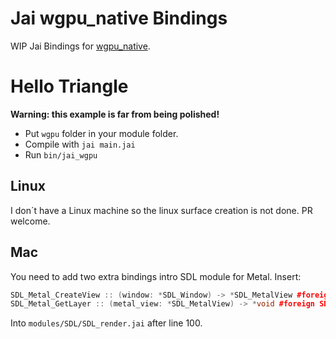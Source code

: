 # Jai wgpu_native Bindings

WIP Jai Bindings for [wgpu_native](https://github.com/gfx-rs/wgpu-native).

# Hello Triangle
**Warning: this example is far from being polished!**

- Put `wgpu` folder in your module folder.
- Compile with `jai main.jai`
- Run `bin/jai_wgpu`

## Linux
I don´t have a Linux machine so the linux surface creation is not done. PR welcome.

## Mac
You need to add two extra bindings intro SDL module for Metal. Insert:

```c++
SDL_Metal_CreateView :: (window: *SDL_Window) -> *SDL_MetalView #foreign SDL2;
SDL_Metal_GetLayer :: (metal_view: *SDL_MetalView) -> *void #foreign SDL2;
```

Into `modules/SDL/SDL_render.jai` after line 100. 